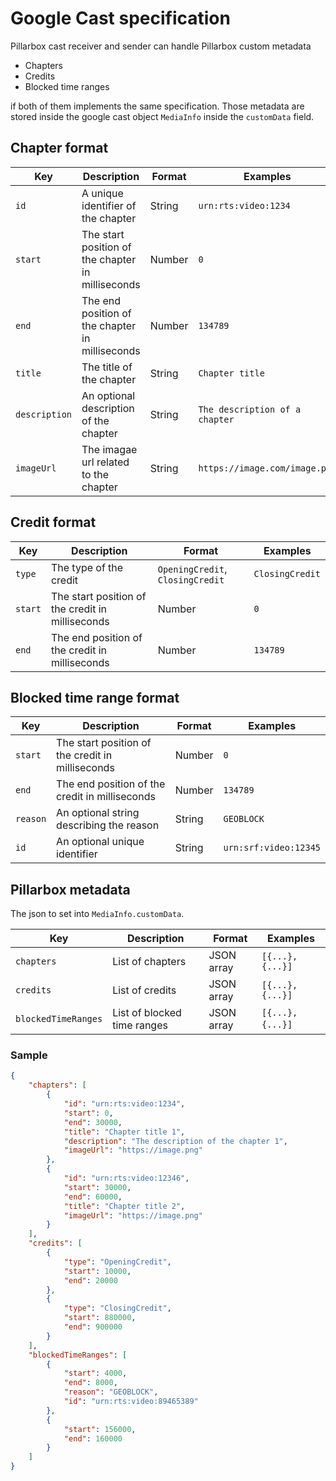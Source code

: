 # Google Cast specification

Pillarbox cast receiver and sender can handle Pillarbox custom metadata
- Chapters
- Credits
- Blocked time ranges

if both of them implements the same specification. Those metadata are stored inside the google cast object `MediaInfo` inside the `customData` field.

## Chapter format

| Key          | Description                                 | Format                                                          | Examples                               |
|--------------|---------------------------------------------|-----------------------------------------------------------------|----------------------------------------|
| `id`       | A unique identifier of the chapter              | String                                                 | `urn:rts:video:1234`                              |
| `start` | The start position of the chapter in milliseconds                       | Number                               | `0`
| `end` | The end position of the chapter in milliseconds         |  Number | `134789` |
| `title`  | The title of the chapter | String         | `Chapter title`   
| `description`| An optional description of the chapter | String | `The description of a chapter`                     |
| `imageUrl`    | The imagae url related to the chapter             | String                                                          |    `https://image.com/image.png`                                   |

## Credit format

| Key          | Description                                 | Format                                                          | Examples                               |
|--------------|---------------------------------------------|-----------------------------------------------------------------|----------------------------------------|
| `type`       | The type of the credit            | `OpeningCredit`, `ClosingCredit`                                                 | `ClosingCredit`                              |
| `start` | The start position of the credit in milliseconds                       | Number                               | `0`
| `end` | The end position of the credit in milliseconds         |  Number | `134789` |                           |

## Blocked time range format

| Key          | Description                                 | Format                                                          | Examples                               |
|--------------|---------------------------------------------|-----------------------------------------------------------------|----------------------------------------|
| `start` | The start position of the credit in milliseconds                       | Number                               | `0`
| `end` | The end position of the credit in milliseconds         |  Number | `134789` |                           |
| `reason` | An optional string describing the reason         |  String | `GEOBLOCK` |  
| `id`| An optional unique identifier | String | `urn:srf:video:12345`                         |


## Pillarbox metadata

The json to set into `MediaInfo.customData`.

| Key          | Description                                 | Format                                                          | Examples                               |
|--------------|---------------------------------------------|-----------------------------------------------------------------|----------------------------------------|
| `chapters`       | List of chapters             | JSON array                                                 | `[{...}, {...}]`                              |
| `credits`       | List of credits             | JSON array                                                 | `[{...}, {...}]`                              |
| `blockedTimeRanges`| List of blocked time ranges | JSON array | `[{...}, {...}]` |

### Sample

```json
{
    "chapters": [
        {
            "id": "urn:rts:video:1234",
            "start": 0,
            "end": 30000,
            "title": "Chapter title 1",
            "description": "The description of the chapter 1",
            "imageUrl": "https://image.png"
        },
        {
            "id": "urn:rts:video:12346",
            "start": 30000,
            "end": 60000,
            "title": "Chapter title 2",
            "imageUrl": "https://image.png"
        }
    ],
    "credits": [
        {
            "type": "OpeningCredit",
            "start": 10000,
            "end": 20000
        },
        {
            "type": "ClosingCredit",
            "start": 880000,
            "end": 900000
        }
    ],
    "blockedTimeRanges": [
        {
            "start": 4000,
            "end": 8000,
            "reason": "GEOBLOCK",
            "id": "urn:rts:video:89465389"
        },
        {
            "start": 156000,
            "end": 160000
        }
    ]
}
```
